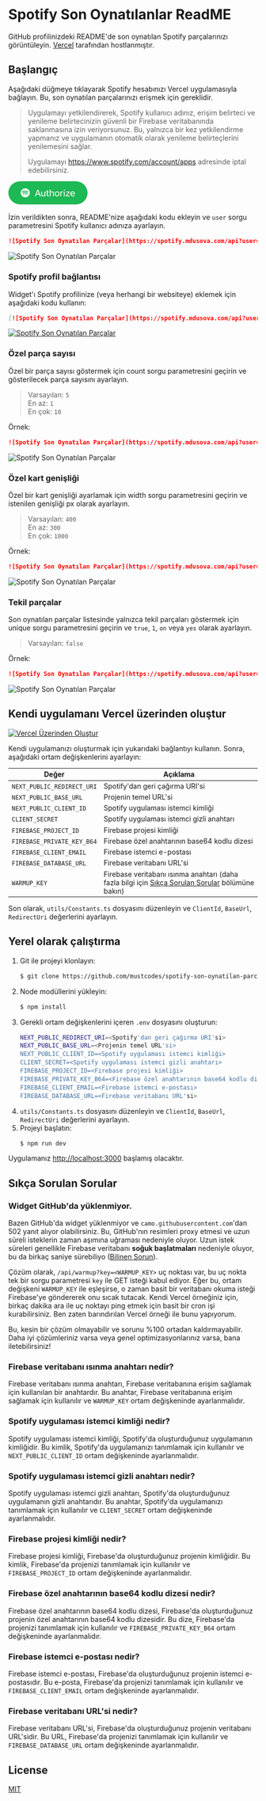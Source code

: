 # Spotify Son Oynatılanlar ReadME
GitHub profilinizdeki README'de son oynatılan Spotify parçalarınızı görüntüleyin. [Vercel](https://vercel.com) tarafından hostlanmıştır.

## Başlangıç
Aşağıdaki düğmeye tıklayarak Spotify hesabınızı Vercel uygulamasıyla bağlayın. Bu, son oynatılan parçalarınızı erişmek için gereklidir.

> Uygulamayı yetkilendirerek, Spotify kullanıcı adınız, erişim belirteci ve yenileme belirtecinizin güvenli bir Firebase veritabanında saklanmasına izin veriyorsunuz. Bu, yalnızca bir kez yetkilendirme yapmanız ve uygulamanın otomatik olarak yenileme belirteçlerini yenilemesini sağlar.
>
> Uygulamayı https://www.spotify.com/account/apps adresinde iptal edebilirsiniz.

<a href="https://spotify.mdusova.com/"><img src="assets/auth.png" alt="Yetkilendirme Butonu" width="160"/></a>

İzin verildikten sonra, README'nize aşağıdaki kodu ekleyin ve `user` sorgu parametresini Spotify kullanıcı adınıza ayarlayın.

```md
![Spotify Son Oynatılan Parçalar](https://spotify.mdusova.com/api?user=mdusova)
```

![Spotify Son Oynatılan Parçalar](https://spotify.mdusova.com/api?user=31e4wu2ua42rf5qvqaukgjwgz7tu)

### Spotify profil bağlantısı
Widget'ı Spotify profilinize (veya herhangi bir websiteye) eklemek için aşağıdaki kodu kullanın:

```md
[![Spotify Son Oynatılan Parçalar](https://spotify.mdusova.com/api?user=mdusova)](https://open.spotify.com/user/mdusova)
```

[![Spotify Son Oynatılan Parçalar](https://spotify.mdusova.com/api?user=31e4wu2ua42rf5qvqaukgjwgz7tu)](https://open.spotify.com/user/31e4wu2ua42rf5qvqaukgjwgz7tu)

### Özel parça sayısı
Özel bir parça sayısı göstermek için count sorgu parametresini geçirin ve gösterilecek parça sayısını ayarlayın.

> Varsayılan: `5`  
> En az: `1`  
> En çok: `10`

Örnek:
```md
![Spotify Son Oynatılan Parçalar](https://spotify.mdusova.com/api?user=mdusova&count=1)
```

![Spotify Son Oynatılan Parçalar](https://spotify.mdusova.com/api?user=31e4wu2ua42rf5qvqaukgjwgz7tu&count=1)

### Özel kart genişliği
Özel bir kart genişliği ayarlamak için width sorgu parametresini geçirin ve istenilen genişliği px olarak ayarlayın.

> Varsayılan: `400`  
> En az: `300`  
> En çok: `1000`

Örnek:
```md
![Spotify Son Oynatılan Parçalar](https://spotify.mdusova.com/api?user=mdusova&width=600)
```

![Spotify Son Oynatılan Parçalar](https://spotify.mdusova.com/api?user=31e4wu2ua42rf5qvqaukgjwgz7tu&width=600)

### Tekil parçalar
Son oynatılan parçalar listesinde yalnızca tekil parçaları göstermek için unique sorgu parametresini geçirin ve `true`, `1`, `on` veya `yes` olarak ayarlayın.

> Varsayılan: `false`  

Örnek:
```md
![Spotify Son Oynatılan Parçalar](https://spotify.mdusova.com/api?user=mdusova&unique=true)
```

![Spotify Son Oynatılan Parçalar](https://spotify.mdusova.com/api?user=31e4wu2ua42rf5qvqaukgjwgz7tu&unique=true)

## Kendi uygulamanı Vercel üzerinden oluştur
[![Vercel Üzerinden Oluştur](https://vercel.com/button)](https://vercel.com/new/git/external?repository-url=https%3A%2F%2Fgithub.com%2Fmustcodes%2Fspotify-son-oynatilan-parcalar&env=NEXT_PUBLIC_CLIENT_ID,NEXT_PUBLIC_BASE_URL,NEXT_PUBLIC_REDIRECT_URI,CLIENT_SECRET,FIREBASE_PROJECT_ID,FIREBASE_PRIVATE_KEY_B64,FIREBASE_CLIENT_EMAIL)

Kendi uygulamanızı oluşturmak için yukarıdaki bağlantıyı kullanın. Sonra, aşağıdaki ortam değişkenlerini ayarlayın:

| Değer | Açıklama |
|---|---|
| `NEXT_PUBLIC_REDIRECT_URI` | Spotify'dan geri çağırma URI'si |
| `NEXT_PUBLIC_BASE_URL` | Projenin temel URL'si |
| `NEXT_PUBLIC_CLIENT_ID` | Spotify uygulaması istemci kimliği |
| `CLIENT_SECRET` | Spotify uygulaması istemci gizli anahtarı |
| `FIREBASE_PROJECT_ID` | Firebase projesi kimliği |
| `FIREBASE_PRIVATE_KEY_B64` | Firebase özel anahtarının base64 kodlu dizesi |
| `FIREBASE_CLIENT_EMAIL` | Firebase istemci e-postası |
| `FIREBASE_DATABASE_URL` | Firebase veritabanı URL'si |
| `WARMUP_KEY` | 	Firebase veritabanı ısınma anahtarı (daha fazla bilgi için [Sıkça Sorulan Sorular](#sıkça-sorulan-sorular) bölümüne bakın)

Son olarak, `utils/Constants.ts` dosyasını düzenleyin ve `ClientId`, `BaseUrl`, `RedirectUri` değerlerini ayarlayın.

## Yerel olarak çalıştırma
1. Git ile projeyi klonlayın:
    ```sh
    $ git clone https://github.com/mustcodes/spotify-son-oynatilan-parcalar.git
    ```
2. Node modüllerini yükleyin:
    ```sh
    $ npm install
    ```
3. Gerekli ortam değişkenlerini içeren `.env` dosyasını oluşturun:
    ```sh
    NEXT_PUBLIC_REDIRECT_URI=<Spotify'dan geri çağırma URI'si>
    NEXT_PUBLIC_BASE_URL=<Projenin temel URL'si>
    NEXT_PUBLIC_CLIENT_ID=<Spotify uygulaması istemci kimliği>
    CLIENT_SECRET=<Spotify uygulaması istemci gizli anahtarı>
    FIREBASE_PROJECT_ID=<Firebase projesi kimliği>
    FIREBASE_PRIVATE_KEY_B64=<Firebase özel anahtarının base64 kodlu dizesi>
    FIREBASE_CLIENT_EMAIL=<Firebase istemci e-postası>
    FIREBASE_DATABASE_URL=<Firebase veritabanı URL'si>
    ```
4. `utils/Constants.ts` dosyasını düzenleyin ve `ClientId`, `BaseUrl`, `RedirectUri` değerlerini ayarlayın.
5. Projeyi başlatın:
    ```sh
    $ npm run dev
    ```

Uygulamanız [http://localhost:3000](http://localhost:3000) başlamış olacaktır.

## Sıkça Sorulan Sorular
### Widget GitHub'da yüklenmiyor.
Bazen GitHub'da widget yüklenmiyor ve `camo.githubusercontent.com`'dan 502 yanıt alıyor olabilirsiniz. Bu, GitHub'nın resimleri proxy etmesi ve uzun süreli isteklerin zaman aşımına uğraması nedeniyle oluyor. Uzun istek süreleri genellikle Firebase veritabanı **soğuk başlatmaları** nedeniyle oluyor, bu da birkaç saniye sürebiliyo ([Bilinen Sorun](https://issuetracker.google.com/issues/158014637)).

Çözüm olarak, `/api/warmup?key=<WARMUP_KEY>` uç noktası var, bu uç nokta tek bir sorgu parametresi `key` ile GET isteği kabul ediyor. Eğer bu, ortam değişkeni `WARMUP_KEY` ile eşleşirse, o zaman basit bir veritabanı okuma isteği Firebase'ye göndererek onu sıcak tutacak. Kendi Vercel örneğiniz için, birkaç dakika ara ile uç noktayı ping etmek için basit bir cron işi kurabilirsiniz. Ben zaten barındırılan Vercel örneği ile bunu yapıyorum.

Bu, kesin bir çözüm olmayabilir ve sorunu %100 ortadan kaldırmayabilir. Daha iyi çözümleriniz varsa veya genel optimizasyonlarınız varsa, bana iletebilirsiniz!

### Firebase veritabanı ısınma anahtarı nedir?
Firebase veritabanı ısınma anahtarı, Firebase veritabanına erişim sağlamak için kullanılan bir anahtardır. Bu anahtar, Firebase veritabanına erişim sağlamak için kullanılır ve `WARMUP_KEY` ortam değişkeninde ayarlanmalıdır.

### Spotify uygulaması istemci kimliği nedir?
Spotify uygulaması istemci kimliği, Spotify'da oluşturduğunuz uygulamanın kimliğidir. Bu kimlik, Spotify'da uygulamanızı tanımlamak için kullanılır ve `NEXT_PUBLIC_CLIENT_ID` ortam değişkeninde ayarlanmalıdır.

### Spotify uygulaması istemci gizli anahtarı nedir?
Spotify uygulaması istemci gizli anahtarı, Spotify'da oluşturduğunuz uygulamanın gizli anahtarıdır. Bu anahtar, Spotify'da uygulamanızı tanımlamak için kullanılır ve `CLIENT_SECRET` ortam değişkeninde ayarlanmalıdır.

### Firebase projesi kimliği nedir?
Firebase projesi kimliği, Firebase'da oluşturduğunuz projenin kimliğidir. Bu kimlik, Firebase'da projenizi tanımlamak için kullanılır ve `FIREBASE_PROJECT_ID` ortam değişkeninde ayarlanmalıdır.

### Firebase özel anahtarının base64 kodlu dizesi nedir?
Firebase özel anahtarının base64 kodlu dizesi, Firebase'da oluşturduğunuz projenin özel anahtarının base64 kodlu dizesidir. Bu dize, Firebase'da projenizi tanımlamak için kullanılır ve `FIREBASE_PRIVATE_KEY_B64` ortam değişkeninde ayarlanmalıdır.

### Firebase istemci e-postası nedir?
Firebase istemci e-postası, Firebase'da oluşturduğunuz projenin istemci e-postasıdır. Bu e-posta, Firebase'da projenizi tanımlamak için kullanılır ve `FIREBASE_CLIENT_EMAIL` ortam değişkeninde ayarlanmalıdır.

### Firebase veritabanı URL'si nedir?
Firebase veritabanı URL'si, Firebase'da oluşturduğunuz projenin veritabanı URL'sidir. Bu URL, Firebase'da projenizi tanımlamak için kullanılır ve `FIREBASE_DATABASE_URL` ortam değişkeninde ayarlanmalıdır. 

## License
[MIT](LICENSE)
